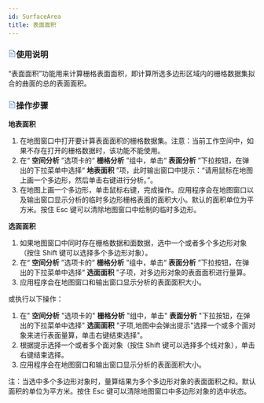 ```yaml
---
id: SurfaceArea
title: 表面面积
---
```

### ![](../../../img/read.gif)使用说明

“表面面积”功能用来计算栅格表面面积，即计算所选多边形区域内的栅格数据集拟合的曲面的总的表面面积。

### ![](../../../img/read.gif)操作步骤

**地表面积**

1. 在地图窗口中打开要计算表面面积的栅格数据集。注意：当前工作空间中，如果不存在打开的栅格数据时，该功能不能使用。
2. 在“ **空间分析** ”选项卡的“ **栅格分析** ”组中，单击“ **表面分析** ”下拉按钮，在弹出的下拉菜单中选择“ **地表面积** ”项，此时输出窗口中提示：“请用鼠标在地图上画一个多边形，然后单击右键进行分析。”。
3. 在地图上画一个多边形，单击鼠标右键，完成操作。应用程序会在地图窗口以及输出窗口显示分析的临时多边形栅格表面的面积大小。默认的面积单位为平方米。按住 Esc 键可以清除地图窗口中绘制的临时多边形。 

**选面面积**

1. 如果地图窗口中同时存在栅格数据和面数据，选中一个或者多个多边形对象（按住 Shift 键可以选择多个多边形对象）。
2. 在“ **空间分析** ”选项卡的“ **栅格分析** ”组中，单击“ **表面分析** ”下拉按钮，在弹出的下拉菜单中选择“ **选面面积** ”子项，对多边形对象的表面面积进行量算。
3. 应用程序会在地图窗口和输出窗口显示分析的表面面积大小。

或执行以下操作：

1. 在" **空间分析** "选项卡的" **栅格分析** "组中，单击" **表面分析** "下拉按钮，在弹出的下拉菜单中选择" **选面面积** "子项,地图中会弹出提示"选择一个或多个面对象来进行表面量算，单击右键结束选择"。
2. 根据提示选择一个或者多个面对象（按住 Shift 键可以选择多个线对象），单击右键结束选择。
3. 应用程序会在地图窗口和输出窗口显示分析的表面面积大小。

注：当选中多个多边形对象时，量算结果为多个多边形对象的表面面积之和。默认面积的单位为平方米。按住 Esc 键可以清除地图窗口中多边形对象的选中状态。


